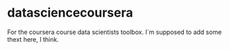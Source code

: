 datasciencecoursera
===================

For the coursera course data scientists toolbox.
I´m supposed to add some thext here, I think.
